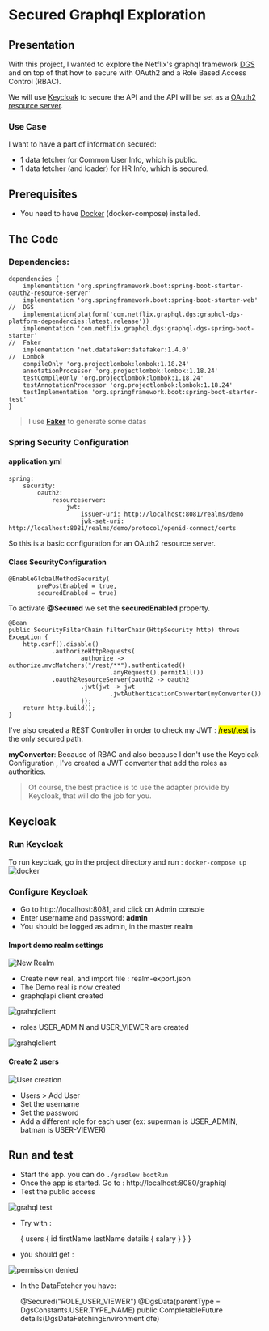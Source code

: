 # Secured Graphql Exploration
## Presentation
With this project, I wanted to explore the Netflix's graphql framework [DGS](https://netflix.github.io) and 
on top of that how to secure with OAuth2 and a Role Based Access Control (RBAC).

We will use [Keycloak](https://www.keycloak.org/) to secure the API and the API will be set as a [OAuth2 resource 
server](https://docs.spring.io/spring-security/reference/servlet/oauth2/resource-server/index.html).
### Use Case
I want to have a part of information secured:
* 1 data fetcher for Common User Info, which is public.
* 1 data fetcher (and loader) for HR Info, which is secured.

## Prerequisites
* You need to have [Docker](https://www.docker.com/get-started/) (docker-compose) installed.

## The Code
### Dependencies:

    dependencies {
        implementation 'org.springframework.boot:spring-boot-starter-oauth2-resource-server'
        implementation 'org.springframework.boot:spring-boot-starter-web'
    //	DGS
        implementation(platform('com.netflix.graphql.dgs:graphql-dgs-platform-dependencies:latest.release'))
        implementation 'com.netflix.graphql.dgs:graphql-dgs-spring-boot-starter'
    //	Faker
        implementation 'net.datafaker:datafaker:1.4.0'
    //	Lombok
        compileOnly 'org.projectlombok:lombok:1.18.24'
        annotationProcessor 'org.projectlombok:lombok:1.18.24'
        testCompileOnly 'org.projectlombok:lombok:1.18.24'
        testAnnotationProcessor 'org.projectlombok:lombok:1.18.24'
        testImplementation 'org.springframework.boot:spring-boot-starter-test'
    }
> I use **[Faker](https://www.datafaker.net/documentation/getting-started/)** to generate some datas 

### Spring Security Configuration
#### application.yml
    spring:
        security:
            oauth2:
                resourceserver:
                    jwt:
                        issuer-uri: http://localhost:8081/realms/demo
                        jwk-set-uri: http://localhost:8081/realms/demo/protocol/openid-connect/certs
So this is a basic configuration for an OAuth2 resource server.
#### Class SecurityConfiguration

    @EnableGlobalMethodSecurity(
            prePostEnabled = true,
            securedEnabled = true)

To activate **@Secured** we set the **securedEnabled** property.

    @Bean
    public SecurityFilterChain filterChain(HttpSecurity http) throws Exception {
        http.csrf().disable()
                .authorizeHttpRequests(
                        authorize -> authorize.mvcMatchers("/rest/**").authenticated()
                                .anyRequest().permitAll())
                .oauth2ResourceServer(oauth2 -> oauth2
                        .jwt(jwt -> jwt
                                .jwtAuthenticationConverter(myConverter())
                        ));
        return http.build();
    }
I've also created a REST Controller in order to check my JWT : <mark>/rest/test</mark> is the only secured path.

**myConverter**: Because of RBAC and also because I don't use the Keycloak Configuration
, I've created a JWT converter that add the roles as authorities. 

> Of course, the best practice is to use the adapter provide by Keycloak, that will do the job for you.

## Keycloak 
### Run Keycloak
To run keycloak, go in the project directory and run : 
`docker-compose up`
![docker](/readme/dockerg.gif)
### Configure Keycloak
* Go to http://localhost:8081, and click on Admin console
* Enter username and password: **admin**
* You should be logged as admin, in the master realm
#### Import demo realm settings

![New Realm](/readme/keycloak.gif)

* Create new real, and import file : realm-export.json
* The Demo real is now created
* graphqlapi client created 

![grahqlclient](/readme/client.png)
* roles USER_ADMIN and USER_VIEWER are created

![grahqlclient](/readme/roles.png)

#### Create 2 users

![User creation](/readme/user.gif)

* Users > Add User
* Set the username
* Set the password
* Add a different role for each user (ex: superman is USER_ADMIN, batman is USER-VIEWER)

## Run and test
 * Start the app. you can do `./gradlew bootRun`
 * Once the app is started. Go to : http://localhost:8080/graphiql
 * Test the public access

![grahql test](/readme/graphiql.gif)

 * Try with : 


    {
        users {
            id
            firstName
            lastName
            details {
                salary
            }
        }
    }

 * you should get : 

![permission denied](/readme/denied.png)

 * In the DataFetcher you have:


    @Secured("ROLE_USER_VIEWER")
    @DgsData(parentType = DgsConstants.USER.TYPE_NAME)
    public CompletableFuture<HRInfo> details(DgsDataFetchingEnvironment dfe) 